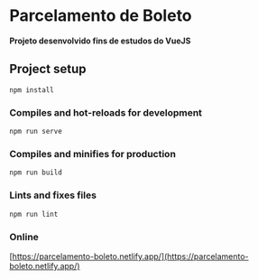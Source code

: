 # Parcelamento de Boleto
**Projeto desenvolvido fins de estudos do VueJS**

## Project setup
```
npm install
```

### Compiles and hot-reloads for development
```
npm run serve
```

### Compiles and minifies for production
```
npm run build
```

### Lints and fixes files
```
npm run lint
```

### Online
[https://parcelamento-boleto.netlify.app/](https://parcelamento-boleto.netlify.app/)
